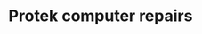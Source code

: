 ---
title: "Protek computer repairs"
url: /north-plainfield/protek-computer-repairs/
shop: Computer
---